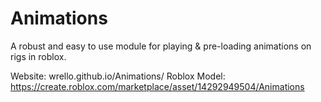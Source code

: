 # Animations
A robust and easy to use module for playing & pre-loading animations on rigs in roblox.

Website: wrello.github.io/Animations/
Roblox Model: https://create.roblox.com/marketplace/asset/14292949504/Animations
